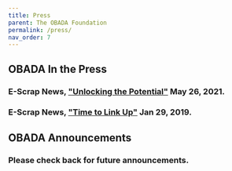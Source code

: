 ```yaml
---
title: Press
parent: The OBADA Foundation
permalink: /press/
nav_order: 7
---
```



## OBADA In the Press

### E-Scrap News, ["Unlocking the Potential"](https://resource-recycling.com/e-scrap/2021/05/26/unlocking-the-potential/) May 26, 2021.

### E-Scrap News, ["Time to Link Up"](https://resource-recycling.com/e-scrap/2019/01/29/time-to-link-up/) Jan 29, 2019.





## OBADA Announcements

### Please check back for future announcements. 

